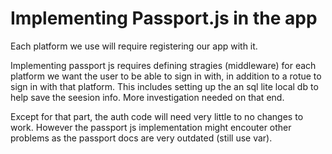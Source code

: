 # Implementing Passport.js in the app

Each platform we use will require registering our app with it.

Implementing passport js requires defining stragies (middleware) for each platform we want the user to be able to sign in with, in addition to a rotue to sign in with that platform.
This includes setting up the an sql lite local db to help save the seesion info. More investigation needed on that end.

Except for that part, the auth code will need very little to no changes to work. However the passport js implementation might encouter other problems as the passport docs are very outdated (still use var).